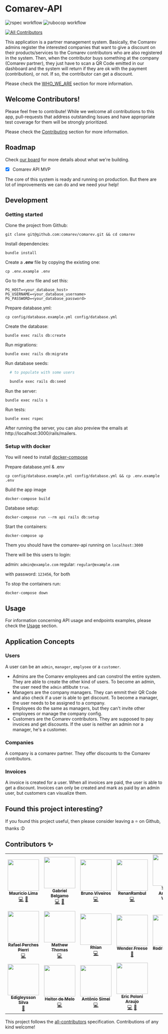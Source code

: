 # Comarev-API

![rspec workflow](https://github.com/belgamo/comarev/actions/workflows/rspec.yml/badge.svg)
![rubocop workflow](https://github.com/belgamo/comarev/actions/workflows/rubocop.yml/badge.svg)

<!-- ALL-CONTRIBUTORS-BADGE:START - Do not remove or modify this section -->
[![All Contributors](https://img.shields.io/badge/all_contributors-18-orange.svg?style=flat-square)](#contributors-)
<!-- ALL-CONTRIBUTORS-BADGE:END -->

This application is a partner management system. Basically, the Comarev admins register the interested companies that want to give a discount on their products/services to the Comarev contributors who are also registered in the system. Then, when the contributor buys something at the company (Comarev partner), they just have to scan a QR Code emitted in our dashboard and the system will return if they are ok with the payment (contribution), or not. If so, the contributor can get a discount.

Please check the [WHO_WE_ARE](WHO_WE_ARE.md) section for more information.

## Welcome Contributors!

Please feel free to contribute! While we welcome all contributions to this app, pull-requests that address outstanding Issues and have appropriate test coverage for them will be strongly prioritized.

Please check the [Contributing](CONTRIBUTING.md) section for more information.

## Roadmap

Check [our board](https://github.com/comarev/comarev/projects/1) for more details about what we're building.

- [x] Comarev API MVP

The core of this system is ready and running on production. But there are lot of improvements we can do and we need your help!

## Development

### Getting started

Clone the project from Github:

    git clone git@github.com:comarev/comarev.git && cd comarev

Install dependencies:

    bundle install

Create a **.env** file by copying the existing one:

    cp .env.example .env

Go to the .env file and set this:

```
PG_HOST=<your_database_host>
PG_USERNAME=<your_database_username>
PG_PASSWORD=<your_database_password>
```

Prepare database.yml:

    cp config/database.example.yml config/database.yml

Create the database:

    bundle exec rails db:create

Run migrations:

    bundle exec rails db:migrate

Run database seeds:
  ```bash
    # to populate with some users

    bundle exec rails db:seed
  ```


Run the server:

    bundle exec rails s

Run tests:

    bundle exec rspec

After running the server, you can also preview the emails at http://localhost:3000/rails/mailers.

### Setup with docker

You will need to install [docker-compose](https://docs.docker.com/compose/install/)

Prepare database.yml & .env

    cp config/database.example.yml config/database.yml && cp .env.example .env

Build the app image

    docker-compose build

Database setup:

    docker-compose run --rm api rails db:setup

Start the containers:

    docker-compose up

Them you should have the comarev-api running on `localhost:3000`

There will be this users to login:

admin: `admin@example.com`
regular: `regular@example.com`

with password: `123456`, for both

To stop the containers run:

    docker-compose down

## Usage
For information concerning API usage and endpoints examples, please check the [Usage](USAGE.md) section.

## Application Concepts

### Users

A user can be an `admin`, `manager`, `emplyoee` or a `customer`.

- Admins are the Comarev employees and can constrol the entire system. They are able to create the other kind of users. To become an admin, the user need the `admin` attibute `true`.
- Managers are the company managers. They can emmit their QR Code and also check if a user is able to get discount. To become a manager, the user needs to be assigned to a company.
- Employees do the same as managers, but they can't invite other employees or manage the company config.
- Customers are the Comarev contributors. They are supposed to pay invoices and get discounts. If the user is neither an admin nor a manager, he's a customer.

### Companies

A company is a comarev partner. They offer discounts to the Comarev contributors.

### Invoices

A invoice is created for a user. When all invoices are paid, the user is able to get a discount. Invoices can only be created and mark as paid by an admin user, but customers can visualize them.

## Found this project interesting?

If you found this project useful, then please consider leaving a :star: on Github, thanks :D

## Contributors ✨

<!-- ALL-CONTRIBUTORS-LIST:START - Do not remove or modify this section -->
<!-- prettier-ignore-start -->
<!-- markdownlint-disable -->
<table>
  <tr>
    <td align="center"><a href="https://github.com/m-pereira"><img src="https://avatars.githubusercontent.com/u/47258878?v=4?s=100" width="100px;" alt=""/><br /><sub><b>Mauricio Lima</b></sub></a><br /><a href="https://github.com/comarev/comarev/commits?author=m-pereira" title="Code">💻</a> <a href="https://github.com/comarev/comarev/commits?author=m-pereira" title="Documentation">📖</a></td>
    <td align="center"><a href="https://github.com/belgamo"><img src="https://avatars.githubusercontent.com/u/19699724?v=4?s=100" width="100px;" alt=""/><br /><sub><b>Gabriel Belgamo</b></sub></a><br /><a href="https://github.com/comarev/comarev/commits?author=belgamo" title="Code">💻</a> <a href="https://github.com/comarev/comarev/commits?author=belgamo" title="Documentation">📖</a></td>
    <td align="center"><a href="https://www.linkedin.com/in/brunoviveiros/"><img src="https://avatars.githubusercontent.com/u/27422266?v=4?s=100" width="100px;" alt=""/><br /><sub><b>Bruno Viveiros</b></sub></a><br /><a href="https://github.com/comarev/comarev/commits?author=BrunoViveiros" title="Code">💻</a></td>
    <td align="center"><a href="https://github.com/RenanRSilva"><img src="https://avatars.githubusercontent.com/u/77541655?v=4?s=100" width="100px;" alt=""/><br /><sub><b>RenanRambul</b></sub></a><br /><a href="https://github.com/comarev/comarev/commits?author=RenanRSilva" title="Code">💻</a></td>
    <td align="center"><a href="http://linkedin.com/in/thiago-antonello-vargas-241a77180/"><img src="https://avatars.githubusercontent.com/u/72185566?v=4?s=100" width="100px;" alt=""/><br /><sub><b>Thiago Antonello Vargas</b></sub></a><br /><a href="https://github.com/comarev/comarev/commits?author=thiantonello" title="Code">💻</a></td>
    <td align="center"><a href="https://github.com/ivopozzani"><img src="https://avatars.githubusercontent.com/u/84991192?v=4?s=100" width="100px;" alt=""/><br /><sub><b>ivopozzani</b></sub></a><br /><a href="https://github.com/comarev/comarev/commits?author=ivopozzani" title="Code">💻</a></td>
    <td align="center"><a href="https://github.com/tonyaraujop"><img src="https://avatars.githubusercontent.com/u/92229784?v=4?s=100" width="100px;" alt=""/><br /><sub><b>Antônio Paulino</b></sub></a><br /><a href="https://github.com/comarev/comarev/commits?author=tonyaraujop" title="Code">💻</a></td>
  </tr>
  <tr>
    <td align="center"><a href="https://www.linkedin.com/in/perchespierri/"><img src="https://avatars.githubusercontent.com/u/81635560?v=4?s=100" width="100px;" alt=""/><br /><sub><b>Rafael Perches Pierri</b></sub></a><br /><a href="https://github.com/comarev/comarev/commits?author=perchespierri" title="Code">💻</a></td>
    <td align="center"><a href="https://github.com/mathewt-p"><img src="https://avatars.githubusercontent.com/u/79904624?v=4?s=100" width="100px;" alt=""/><br /><sub><b>Mathew Thomas</b></sub></a><br /><a href="https://github.com/comarev/comarev/commits?author=mathewt-p" title="Code">💻</a></td>
    <td align="center"><a href="https://github.com/rhian-cs"><img src="https://avatars.githubusercontent.com/u/72531802?v=4?s=100" width="100px;" alt=""/><br /><sub><b>Rhian</b></sub></a><br /><a href="https://github.com/comarev/comarev/commits?author=rhian-cs" title="Code">💻</a></td>
    <td align="center"><a href="http://www.wenderfreese.com"><img src="https://avatars.githubusercontent.com/u/941776?v=4?s=100" width="100px;" alt=""/><br /><sub><b>Wender Freese</b></sub></a><br /><a href="https://github.com/comarev/comarev/pulls?q=is%3Apr+reviewed-by%3Awenderjean" title="Reviewed Pull Requests">👀</a></td>
    <td align="center"><a href="http://rodrigo.vitiello.com.br"><img src="https://avatars.githubusercontent.com/u/12713965?v=4?s=100" width="100px;" alt=""/><br /><sub><b>Rodrigo Vitiello</b></sub></a><br /><a href="https://github.com/comarev/comarev/pulls?q=is%3Apr+reviewed-by%3ARodrigoVitiello" title="Reviewed Pull Requests">👀</a></td>
    <td align="center"><a href="https://github.com/andreLumor"><img src="https://avatars.githubusercontent.com/u/36737050?v=4?s=100" width="100px;" alt=""/><br /><sub><b>André Moreira</b></sub></a><br /><a href="https://github.com/comarev/comarev/commits?author=andreLumor" title="Code">💻</a></td>
    <td align="center"><a href="https://github.com/Thekote"><img src="https://avatars.githubusercontent.com/u/45775182?v=4?s=100" width="100px;" alt=""/><br /><sub><b>Guilherme Monteiro</b></sub></a><br /><a href="https://github.com/comarev/comarev/commits?author=Thekote" title="Code">💻</a></td>
  </tr>
  <tr>
    <td align="center"><a href="https://codesilva.github.io"><img src="https://avatars.githubusercontent.com/u/15680379?v=4?s=100" width="100px;" alt=""/><br /><sub><b>Edigleysson Silva</b></sub></a><br /><a href="https://github.com/comarev/comarev/pulls?q=is%3Apr+reviewed-by%3Ageeksilva97" title="Reviewed Pull Requests">👀</a></td>
    <td align="center"><a href="https://github.com/HeitorMC"><img src="https://avatars.githubusercontent.com/u/34009891?v=4?s=100" width="100px;" alt=""/><br /><sub><b>Heitor de Melo </b></sub></a><br /><a href="https://github.com/comarev/comarev/commits?author=HeitorMC" title="Code">💻</a></td>
    <td align="center"><a href="https://www.linkedin.com/in/antonio-simei/"><img src="https://avatars.githubusercontent.com/u/79973491?v=4?s=100" width="100px;" alt=""/><br /><sub><b>Antônio Simei</b></sub></a><br /><a href="https://github.com/comarev/comarev/commits?author=aq-simei" title="Code">💻</a></td>
    <td align="center"><a href="https://www.linkedin.com/in/eric-poloni-ara%C3%BAjo-7aa466182/"><img src="https://avatars.githubusercontent.com/u/103846371?v=4?s=100" width="100px;" alt=""/><br /><sub><b>Eric Poloni Araujo</b></sub></a><br /><a href="https://github.com/comarev/comarev/commits?author=ericaraujo13" title="Code">💻</a> <a href="https://github.com/comarev/comarev/pulls?q=is%3Apr+reviewed-by%3Aericaraujo13" title="Reviewed Pull Requests">👀</a></td>
  </tr>
</table>

<!-- markdownlint-restore -->
<!-- prettier-ignore-end -->

<!-- ALL-CONTRIBUTORS-LIST:END -->

This project follows the [all-contributors](https://github.com/all-contributors/all-contributors) specification. Contributions of any kind welcome!
